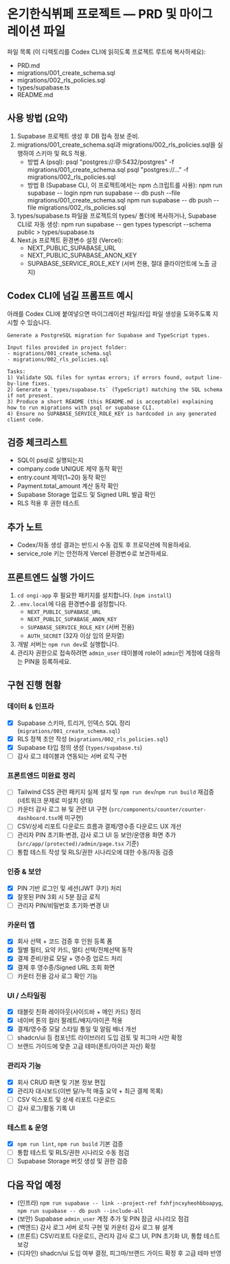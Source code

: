 # 온기한식뷔페 프로젝트 — PRD 및 마이그레이션 파일

파일 목록 (이 디렉토리를 Codex CLI에 읽히도록 프로젝트 루트에 복사하세요):
- PRD.md
- migrations/001_create_schema.sql
- migrations/002_rls_policies.sql
- types/supabase.ts
- README.md

## 사용 방법 (요약)
1. Supabase 프로젝트 생성 후 DB 접속 정보 준비.
2. migrations/001_create_schema.sql과 migrations/002_rls_policies.sql을 실행하여 스키마 및 RLS 적용.
   - 방법 A (psql):
     psql "postgres://<user>:<pass>@<host>:5432/postgres" -f migrations/001_create_schema.sql
     psql "postgres://..." -f migrations/002_rls_policies.sql
   - 방법 B (Supabase CLI, 이 프로젝트에서는 npm 스크립트를 사용):
     npm run supabase -- login
     npm run supabase -- db push --file migrations/001_create_schema.sql
     npm run supabase -- db push --file migrations/002_rls_policies.sql
3. types/supabase.ts 파일을 프로젝트의 types/ 폴더에 복사하거나, Supabase CLI로 자동 생성:
   npm run supabase -- gen types typescript --schema public > types/supabase.ts
4. Next.js 프로젝트 환경변수 설정 (Vercel):
   - NEXT_PUBLIC_SUPABASE_URL
   - NEXT_PUBLIC_SUPABASE_ANON_KEY
   - SUPABASE_SERVICE_ROLE_KEY (서버 전용, 절대 클라이언트에 노출 금지)

## Codex CLI에 넘길 프롬프트 예시
아래를 Codex CLI에 붙여넣으면 마이그레이션 파일/타입 파일 생성을 도와주도록 지시할 수 있습니다.

```
Generate a PostgreSQL migration for Supabase and TypeScript types.

Input files provided in project folder:
- migrations/001_create_schema.sql
- migrations/002_rls_policies.sql

Tasks:
1) Validate SQL files for syntax errors; if errors found, output line-by-line fixes.
2) Generate a `types/supabase.ts` (TypeScript) matching the SQL schema if not present.
3) Produce a short README (this README.md is acceptable) explaining how to run migrations with psql or supabase CLI.
4) Ensure no SUPABASE_SERVICE_ROLE_KEY is hardcoded in any generated client code.
```

## 검증 체크리스트
- SQL이 psql로 실행되는지
- company.code UNIQUE 제약 동작 확인
- entry.count 제약(1~20) 동작 확인
- Payment.total_amount 계산 동작 확인
- Supabase Storage 업로드 및 Signed URL 발급 확인
- RLS 적용 후 권한 테스트

## 추가 노트
- Codex/자동 생성 결과는 반드시 수동 검토 후 프로덕션에 적용하세요.
- service_role 키는 안전하게 Vercel 환경변수로 보관하세요.


## 프론트엔드 실행 가이드
1. `cd ongi-app` 후 필요한 패키지를 설치합니다. (`npm install`)
2. `.env.local`에 다음 환경변수를 설정합니다.
   - `NEXT_PUBLIC_SUPABASE_URL`
   - `NEXT_PUBLIC_SUPABASE_ANON_KEY`
   - `SUPABASE_SERVICE_ROLE_KEY` (서버 전용)
   - `AUTH_SECRET` (32자 이상 임의 문자열)
3. 개발 서버는 `npm run dev`로 실행합니다.
4. 관리자 권한으로 접속하려면 `admin_user` 테이블에 role이 `admin`인 계정에 대응하는 PIN을 등록하세요.

## 구현 진행 현황

### 데이터 & 인프라
- [x] Supabase 스키마, 트리거, 인덱스 SQL 정리 (`migrations/001_create_schema.sql`)
- [x] RLS 정책 초안 작성 (`migrations/002_rls_policies.sql`)
- [x] Supabase 타입 정의 생성 (`types/supabase.ts`)
- [ ] 감사 로그 테이블과 연동되는 서버 로직 구현

### 프론트엔드 미완료 정리
- [ ] Tailwind CSS 관련 패키지 실제 설치 및 `npm run dev`/`npm run build` 재검증 (네트워크 문제로 미설치 상태)
- [ ] 카운터 감사 로그 뷰 및 관련 UI 구현 (`src/components/counter/counter-dashboard.tsx`에 미구현)
- [ ] CSV/상세 리포트 다운로드 흐름과 결제/영수증 다운로드 UX 개선
- [ ] 관리자 PIN 초기화·변경, 감사 로그 UI 등 보안/운영용 화면 추가 (`src/app/(protected)/admin/page.tsx` 기준)
- [ ] 통합 테스트 작성 및 RLS/권한 시나리오에 대한 수동/자동 검증

### 인증 & 보안
- [x] PIN 기반 로그인 및 세션(JWT 쿠키) 처리
- [x] 잘못된 PIN 3회 시 5분 잠금 로직
- [ ] 관리자 PIN/비밀번호 초기화·변경 UI

### 카운터 앱
- [x] 회사 선택 + 코드 검증 후 인원 등록 폼
- [x] 월별 필터, 요약 카드, 멀티 선택/전체선택 동작
- [x] 결제 준비/완료 모달 + 영수증 업로드 처리
- [x] 결제 후 영수증/Signed URL 조회 화면
- [ ] 카운터 전용 감사 로그 확인 기능

### UI / 스타일링
- [x] 태블릿 친화 레이아웃(사이드바 + 메인 카드) 정리
- [x] 네이버 톤의 컬러 팔레트/배지/아이콘 적용
- [x] 결제/영수증 모달 스타일 통일 및 알림 배너 개선
- [ ] shadcn/ui 등 컴포넌트 라이브러리 도입 검토 및 피그마 시안 확정
- [ ] 브랜드 가이드에 맞춘 고급 테마(폰트/아이콘 자산) 확정

### 관리자 기능
- [x] 회사 CRUD 화면 및 기본 정보 편집
- [x] 관리자 대시보드(이번 달/누적 매출 요약 + 최근 결제 목록)
- [ ] CSV 익스포트 및 상세 리포트 다운로드
- [ ] 감사 로그/활동 기록 UI

### 테스트 & 운영
- [x] `npm run lint`, `npm run build` 기본 검증
- [ ] 통합 테스트 및 RLS/권한 시나리오 수동 점검
- [ ] Supabase Storage 버킷 생성 및 권한 검증

## 다음 작업 예정
- (인프라) `npm run supabase -- link --project-ref fxhfjncxyheohbboapyg`, `npm run supabase -- db push --include-all`
- (보안) Supabase `admin_user` 계정 추가 및 PIN 잠금 시나리오 점검
- (백엔드) 감사 로그 서버 로직 구현 및 카운터 감사 로그 뷰 설계
- (프론트) CSV/리포트 다운로드, 관리자 감사 로그 UI, PIN 초기화 UI, 통합 테스트 보강
- (디자인) shadcn/ui 도입 여부 결정, 피그마/브랜드 가이드 확정 후 고급 테마 반영

